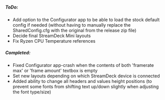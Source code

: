 

##### ToDo:

* Add option to the Configurator app to be able to load the stock default config if needed (without having to manually replace the SharedConfig.cfg with the original from the release zip file)
* Decide final StreamDeck Mini layouts 
* Fix Ryzen CPU Temperature references



##### Completed:

* Fixed Configurator app-crash when the contents of both 'framerate max' or 'frame amount' textbox is empty
* Set new layouts depending on which StreamDeck device is connected
* Added ability to change all headers and values height positions (to prevent some fonts from shifting text up/down slightly when adjusting the font type/size)